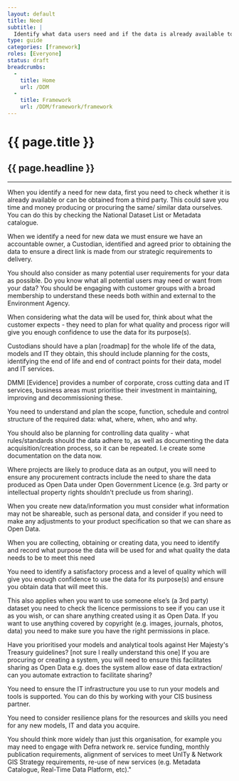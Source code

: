 ```yaml
---
layout: default
title: Need
subtitle: |
  Identify what data users need and if the data is already available to use.
type: guide
categories: [framework]
roles: [Everyone]
status: draft
breadcrumbs:
  -
    title: Home
    url: /DDM
  -
    title: Framework
    url: /DDM/framework/framework
---
```


# {{ page.title }}

## {{ page.headline }}

***

When you identify a need for new data, first you need to check whether it is already available or can be obtained from a third party. This could save you time and money producing or procuring the same/ similar data ourselves. You can do this by checking the National Dataset List or Metadata catalogue.

When we identify a need for new data we must ensure we have an accountable owner, a Custodian, identified and agreed prior to obtaining the data to ensure a direct link is made from our strategic requirements to delivery.

You should also consider as many potential user requirements for your data as possible. Do you know what all potential users may need or want from your data? You should be engaging with customer groups with a broad membership to understand these needs both within and external to the Environment Agency.

When considering what the data will be used for, think about what the customer expects - they need to plan for what quality and process rigor will give you enough confidence to use the data for its purpose(s).

Custodians should have a plan [roadmap] for the whole life of the data, models and IT they obtain, this should include planning for the costs, identifying the end of life and end of contract points for their data, model and IT services. 

DMMI [Evidence] provides a number of corporate, cross cutting data and IT services, business areas must prioritise their investment in maintaining, improving and decommissioning these.

You need to understand and plan the scope, function, schedule and control structure of the required data: what, where, when, who and why.

You should also be planning for controlling data quality - what rules/standards should the data adhere to, as well as documenting the data acquisition/creation process, so it can be repeated. I.e create some documentation on the data now.

Where projects are likely to produce data as an output, you will need to ensure any procurement contracts include the need to share the data produced as Open Data under Open Government Licence (e.g. 3rd party or intellectual property rights shouldn't preclude us from sharing).

When you create new data/information you must consider what information may not be shareable, such as personal data, and consider if you need to make any adjustments to your product specification so that we can share as Open Data.

When you are collecting, obtaining or creating data, you need to identify and record what purpose the data will be used for and what quality the data needs to be to meet this need

You need to identify a satisfactory process and a level of quality which will give you enough confidence to use the data for its purpose(s) and ensure you obtain data that will meet this.

This also applies when you want to use someone else’s (a 3rd party) dataset you need to check the licence permissions to see if you can use it as you wish, or can share anything created using it as Open Data. If you want to use anything covered by copyright (e.g. images, journals, photos, data) you need to make sure you have the right permissions in place.

Have you prioritised your models and analytical tools against Her Majesty's Treasury guidelines? [not sure I really understand this one]
If you are procuring or creating a system, you will need to ensure this facilitates sharing as Open Data e.g. does the system allow ease of data extraction/ can you automate extraction to facilitate sharing?

You need to ensure the IT infrastructure you use to run your models and tools is supported. You can do this by working with your CIS business partner.  

You need to consider resilience plans for the resources and skills you need for any new models, IT and data you acquire. 

You should think more widely than just this organisation, for example you may need to engage with Defra network re. service funding, monthly publication requirements, alignment of services to meet UnITy & Network GIS Strategy requirements, re-use of new services (e.g. Metadata Catalogue, Real-Time Data Platform, etc)."

